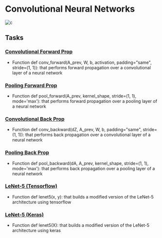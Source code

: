 # Convolutional Neural Networks

![c](https://static.packt-cdn.com/products/9781787128422/graphics/B06258_04_01.png)

## Tasks

### [Convolutional Forward Prop](./0-conv_forward.py)
- Function def conv_forward(A_prev, W, b, activation, padding="same", stride=(1, 1)): that performs forward propagation over a convolutional layer of a neural network

### [Pooling Forward Prop](./1-pool_forward.py)
- Function def pool_forward(A_prev, kernel_shape, stride=(1, 1), mode='max'): that performs forward propagation over a pooling layer of a neural network

### [Convolutional Back Prop](./2-conv_backward.py)
- Function def conv_backward(dZ, A_prev, W, b, padding="same", stride=(1, 1)): that performs back propagation over a convolutional layer of a neural network

### [Pooling Back Prop](./3-pool_backward.py)
- Function def pool_backward(dA, A_prev, kernel_shape, stride=(1, 1), mode='max'): that performs back propagation over a pooling layer of a neural network

### [LeNet-5 (Tensorflow)](./4-lenet5.py)
- Function def lenet5(x, y): that builds a modified version of the LeNet-5 architecture using tensorflow

### [LeNet-5 (Keras)](./5-lenet5.py)
- Function def lenet5(X): that builds a modified version of the LeNet-5 architecture using keras